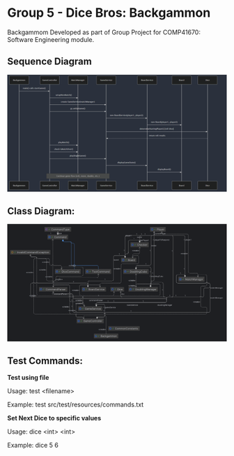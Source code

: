 # Group 5 - Dice Bros: Backgammon
Backgammom Developed as part of Group Project for COMP41670: Software Engineering module.

## Sequence Diagram
![sequence_diagram](backgammon_sequence-diagram.png)

## Class Diagram:
![class_diagram](backgammon_class-diagram.png)

## Test Commands:

**Test using file**

Usage: 
test \<filename>

Example:
test src/test/resources/commands.txt

**Set Next Dice to specific values**

Usage:
dice \<int> \<int>

Example:
dice 5 6
